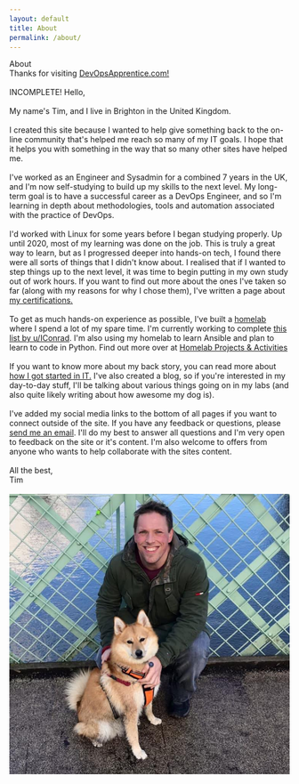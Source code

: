 ```yaml
---
layout: default
title: About
permalink: /about/
---
```

<div class="introheader">
About
</div>
<div class="tagline">
Thanks for visiting <a href="/">DevOpsApprentice.com!</a>
</div>﻿
<article class="post">
  <div class="post-content">
INCOMPLETE!
Hello,
<br><br>
My name's Tim, and I live in Brighton in the United Kingdom.
<br><br>
I created this site because I wanted to help give something back to the
on-line community that's helped me reach so many of my IT goals. I hope that it
helps you with something in the way that so many other sites have helped me.  
<br><br>
I've worked as an Engineer and Sysadmin for a combined 7 years in the UK, and I'm now
self-studying to build up my skills to the next level. My long-term goal is to
have a successful career as a DevOps Engineer, and so I'm learning
in depth about methodologies, tools and automation associated with the practice
of DevOps.
<br><br>
I'd worked with Linux for some years before I began studying properly. Up until
2020, most of my learning was done on the job. This is truly a great way to learn,
but as I progressed deeper into hands-on tech, I found there were all sorts of things
that I didn't know about. I realised that if I wanted to step things up to the next
level, it was time to begin putting in my own study out of work hours. If you want
to find out more about the ones I've taken so far (along with my reasons
for why I chose them), I've written a page about <a href="/mycertifications">my certifications.</a>
<br><br>
To get as much hands-on experience as possible, I've built a
<a href="/myhomelab/">homelab</a> where I spend a lot of my spare time. I'm
currently working to complete
<a href="https://www.reddit.com/r/linuxadmin/comments/2s924h/how_did_you_get_your_start/cnnw1ma/?utm_content=permalink&utm_medium=user&utm_source=reddit&utm_name=frontpage">
this list by u/IConrad</a>. I'm also using my homelab to learn Ansible and plan
to learn to code in Python. Find out more over at <a href="/homelab/">Homelab
Projects & Activities</a>    
<br><br>
If you want to know more about my back story, you can read more about  <a href="/mystory/part1">how I got started in IT.</a> I've also created a blog, so if you're interested in my day-to-day
stuff, I'll be talking about various things going on in my labs
(and also quite likely writing about how awesome my dog is).
<br><br>
I've added my social media links to the bottom of all pages if you want to connect
outside of the site. If you have any feedback or questions, please <a href="mailto:info@devopsapprentice.com">send me an email</a>. I'll do my best to
answer all questions and I'm very open to feedback on the site or it's content.
I'm also welcome to offers from anyone who wants to help collaborate with the sites
content.
<br><br>
All the best,<br>
Tim
<br><br>
<img src="/_pictures/frazeyandme.jpg">
</div>
